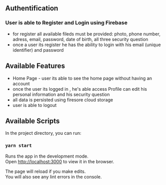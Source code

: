 ## Authentification

### User is able to Register and Login using Firebase 
- for register all available fileds must be provided: photo, phone number, adress, email, password, date of birth, all three security question
- once a user its register he has the ability to login with his email (unique identifier) and password

## Available Features
- Home Page - user its able to see the home page without having an account
- once the user its logged in , he's able access Profile can edit his personal information and his security question
- all data is persisted using firesore cloud storage
- user is able to logout

## Available Scripts

In the project directory, you can run:

### `yarn start`

Runs the app in the development mode.<br />
Open [http://localhost:3000](http://localhost:3000) to view it in the browser.

The page will reload if you make edits.<br />
You will also see any lint errors in the console.
